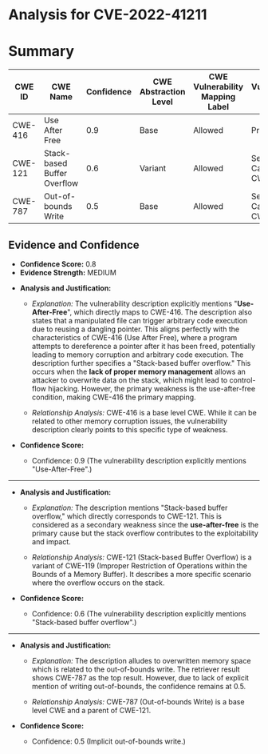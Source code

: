 # Analysis for CVE-2022-41211

# Summary
| CWE ID | CWE Name | Confidence | CWE Abstraction Level | CWE Vulnerability Mapping Label | CWE-Vulnerability Mapping Notes |
|---|---|---|---|---|---|
| CWE-416 | Use After Free | 0.9 | Base | Allowed | Primary CWE |
| CWE-121 | Stack-based Buffer Overflow | 0.6 | Variant | Allowed | Secondary Candidate CWE |
| CWE-787 | Out-of-bounds Write | 0.5 | Base | Allowed | Secondary Candidate CWE |

## Evidence and Confidence

*   **Confidence Score:** 0.8
*   **Evidence Strength:** MEDIUM

- **Analysis and Justification:**  
  - *Explanation:* The vulnerability description explicitly mentions "**Use-After-Free**", which directly maps to CWE-416. The description also states that a manipulated file can trigger arbitrary code execution due to reusing a dangling pointer. This aligns perfectly with the characteristics of CWE-416 (Use After Free), where a program attempts to dereference a pointer after it has been freed, potentially leading to memory corruption and arbitrary code execution. The description further specifies a "Stack-based buffer overflow." This occurs when the **lack of proper memory management** allows an attacker to overwrite data on the stack, which might lead to control-flow hijacking. However, the primary weakness is the use-after-free condition, making CWE-416 the primary mapping.

  - *Relationship Analysis:* CWE-416 is a base level CWE. While it can be related to other memory corruption issues, the vulnerability description clearly points to this specific type of weakness.

- **Confidence Score:**  
  - Confidence: 0.9 (The vulnerability description explicitly mentions "Use-After-Free".)

---
- **Analysis and Justification:**  
  - *Explanation:* The description mentions "Stack-based buffer overflow," which directly corresponds to CWE-121. This is considered as a secondary weakness since the **use-after-free** is the primary cause but the stack overflow contributes to the exploitability and impact.

  - *Relationship Analysis:* CWE-121 (Stack-based Buffer Overflow) is a variant of CWE-119 (Improper Restriction of Operations within the Bounds of a Memory Buffer). It describes a more specific scenario where the overflow occurs on the stack.

- **Confidence Score:**  
  - Confidence: 0.6 (The vulnerability description explicitly mentions "Stack-based buffer overflow".)

---
- **Analysis and Justification:**  
  - *Explanation:* The description alludes to overwritten memory space which is related to the out-of-bounds write. The retriever result shows CWE-787 as the top result. However, due to lack of explicit mention of writing out-of-bounds, the confidence remains at 0.5.

  - *Relationship Analysis:* CWE-787 (Out-of-bounds Write) is a base level CWE and a parent of CWE-121.

- **Confidence Score:**  
  - Confidence: 0.5 (Implicit out-of-bounds write.)